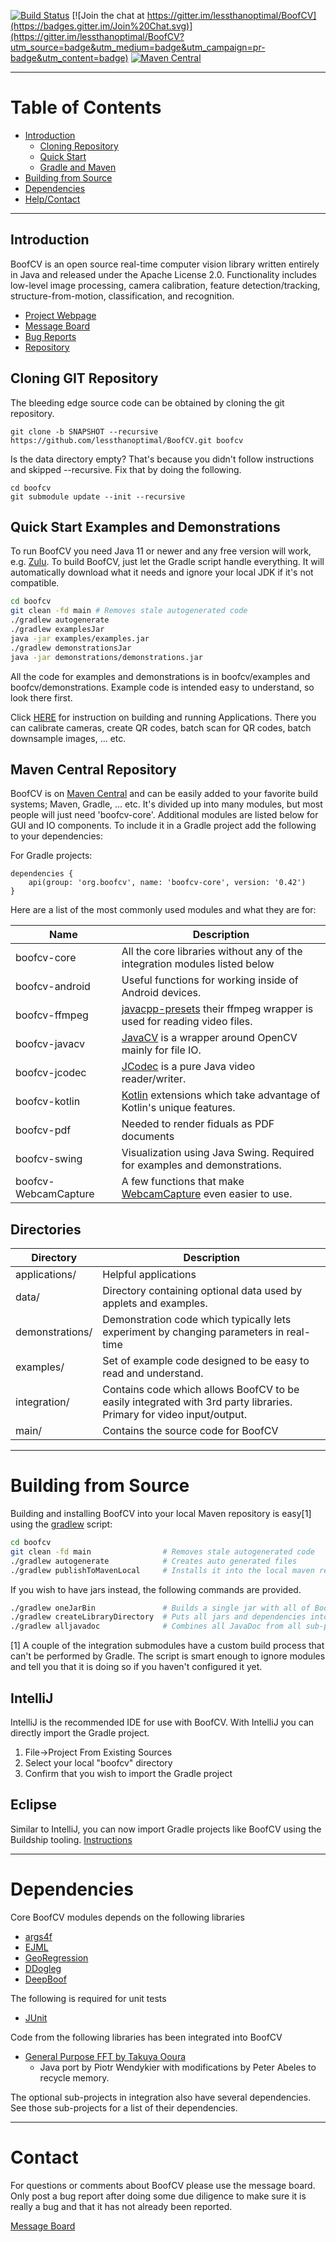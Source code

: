 [![Build Status](https://github.com/lessthanoptimal/BoofCV/actions/workflows/gradle.yml/badge.svg)](https://github.com/lessthanoptimal/BoofCV/actions/workflows/gradle.yml)
[![Join the chat at https://gitter.im/lessthanoptimal/BoofCV](https://badges.gitter.im/Join%20Chat.svg)](https://gitter.im/lessthanoptimal/BoofCV?utm_source=badge&utm_medium=badge&utm_campaign=pr-badge&utm_content=badge)
[![Maven Central](https://img.shields.io/maven-central/v/org.boofcv/boofcv-core.svg)](https://maven-badges.herokuapp.com/maven-central/org.boofcv/boofcv-core)

------------------------------------------------------
# Table of Contents

* [Introduction](#introduction)
  * [Cloning Repository](#cloning-git-repository)
  * [Quick Start](#quick-start-examples-and-demonstrations)
  * [Gradle and Maven](#adding-to-gradle-and-maven-projects)
* [Building from Source](#building-from-source)
* [Dependencies](#dependencies)
* [Help/Contact](#contact)

------------------------------------------------------
## Introduction

BoofCV is an open source real-time computer vision library written entirely in Java and released under the Apache License 2.0. Functionality includes low-level image processing, camera calibration, feature detection/tracking, structure-from-motion, classification, and recognition.

- [ Project Webpage ]( http://boofcv.org                                  )
- [ Message Board   ]( https://groups.google.com/group/boofcv             )
- [ Bug Reports     ]( https://github.com/lessthanoptimal/BoofCV/issues   )
- [ Repository      ]( https://github.com/lessthanoptimal/BoofCV          )

## Cloning GIT Repository

The bleeding edge source code can be obtained by cloning the git repository.

```
git clone -b SNAPSHOT --recursive https://github.com/lessthanoptimal/BoofCV.git boofcv
```

Is the data directory empty? That's because you didn't follow instructions and skipped --recursive. Fix that by doing the following.
```
cd boofcv
git submodule update --init --recursive
```

## Quick Start Examples and Demonstrations
To run BoofCV you need Java 11 or newer and any free version will work, e.g. [Zulu](https://www.azul.com/downloads/?package=jdk). To build BoofCV, just let the Gradle script handle everything. It will automatically download what it needs and ignore your local JDK if it's not compatible.

```bash
cd boofcv
git clean -fd main # Removes stale autogenerated code
./gradlew autogenerate
./gradlew examplesJar
java -jar examples/examples.jar
./gradlew demonstrationsJar
java -jar demonstrations/demonstrations.jar
```

All the code for examples and demonstrations is in boofcv/examples and boofcv/demonstrations. Example code is intended easy to understand, so look there first.

Click [HERE](applications/readme.md) for instruction on building and running Applications.
There you can calibrate cameras, create QR codes, batch scan for QR codes, batch downsample images, ... etc.

## Maven Central Repository

BoofCV is on [Maven Central](http://search.maven.org/) and can be easily added to your favorite build systems; Maven, Gradle, ... etc. It's divided up into many modules, but most people will just need 'boofcv-core'. Additional modules are listed below for GUI and IO components. To include it in a Gradle project add the following to your dependencies:

For Gradle projects:
```
dependencies {
    api(group: 'org.boofcv', name: 'boofcv-core', version: '0.42')
}
```

Here are a list of the most commonly used modules and what they are for:

| Name                 | Description                                                                                                          |
|----------------------|----------------------------------------------------------------------------------------------------------------------|
| boofcv-core          | All the core libraries without any of the integration modules listed below                                           |
| boofcv-android       | Useful functions for working inside of Android devices.                                                              |
| boofcv-ffmpeg        | [javacpp-presets](https://github.com/bytedeco/javacpp-presets) their ffmpeg wrapper is used for reading video files. |
| boofcv-javacv        | [JavaCV](https://github.com/bytedeco/javacv) is a wrapper around OpenCV mainly for file IO.                          |
| boofcv-jcodec        | [JCodec](http://jcodec.org/) is a pure Java video reader/writer.                                                     |
| boofcv-kotlin        | [Kotlin](https://kotlinlang.org/) extensions which take advantage of Kotlin's unique features.                       |
| boofcv-pdf           | Needed to render fiduals as PDF documents                                                                            |
| boofcv-swing         | Visualization using Java Swing. Required for examples and demonstrations.                                            |
| boofcv-WebcamCapture | A few functions that make [WebcamCapture](http://webcam-capture.sarxos.pl/) even easier to use.                      |

## Directories

| Directory       | Description                                                                                                         |
|-----------------|---------------------------------------------------------------------------------------------------------------------|
| applications/   | Helpful applications                                                                                                |
| data/           | Directory containing optional data used by applets and examples.                                                    |
| demonstrations/ | Demonstration code which typically lets experiment by changing parameters in real-time                              |
| examples/       | Set of example code designed to be easy to read and understand.                                                     |
| integration/    | Contains code which allows BoofCV to be easily integrated with 3rd party libraries. Primary for video input/output. |
| main/           | Contains the source code for BoofCV                                                                                 |

------------------------------------
# Building from Source

Building and installing BoofCV into your local Maven repository is easy[1] using the [gradlew](https://docs.gradle.org/current/userguide/gradle_wrapper.html) script:
```bash
cd boofcv
git clean -fd main                # Removes stale autogenerated code
./gradlew autogenerate            # Creates auto generated files
./gradlew publishToMavenLocal     # Installs it into the local maven repository 
```
If you wish to have jars instead, the following commands are provided.
```bash
./gradlew oneJarBin               # Builds a single jar with all of BoofCV in it
./gradlew createLibraryDirectory  # Puts all jars and dependencies into boofcv/library
./gradlew alljavadoc              # Combines all JavaDoc from all sub-projects into a single set
```

[1] A couple of the integration submodules have a custom build process that can't be performed by Gradle. The script is smart enough to ignore modules and tell you that it is doing so if you haven't configured it yet.

## IntelliJ

IntelliJ is the recommended IDE for use with BoofCV. With IntelliJ you can directly import the Gradle project. 

1. File->Project From Existing Sources
2. Select your local "boofcv" directory
3. Confirm that you wish to import the Gradle project

## Eclipse

Similar to IntelliJ, you can now import Gradle projects like BoofCV using the Buildship tooling. [Instructions](https://www.vogella.com/tutorials/EclipseGradle/article.html)

-----------------------------------------------------------
# Dependencies

Core BoofCV modules depends on the following libraries

- [ args4f        ]( http://args4j.kohsuke.org/)
- [ EJML          ]( http://code.google.com/p/efficient-java-matrix-library )
- [ GeoRegression ]( http://georegression.org )
- [ DDogleg       ]( http://ddogleg.org)
- [ DeepBoof      ]( https://github.com/lessthanoptimal/DeepBoof)

The following is required for unit tests

- [ JUnit   ]( http://junit.sourceforge.net/)

Code from the following libraries has been integrated into BoofCV

- [General Purpose FFT by Takuya Ooura](http://www.kurims.kyoto-u.ac.jp/~ooura/fft.html)
  * Java port by Piotr Wendykier with modifications by Peter Abeles to recycle memory.
  
The optional sub-projects in integration also have several dependencies. See those sub-projects for a list of their dependencies.

------------------------------------
# Contact

For questions or comments about BoofCV please use the message board. Only post a bug report after doing some due diligence to make sure it is really a bug and that it has not already been reported.

[Message Board](http://groups.google.com/group/boofcv)
